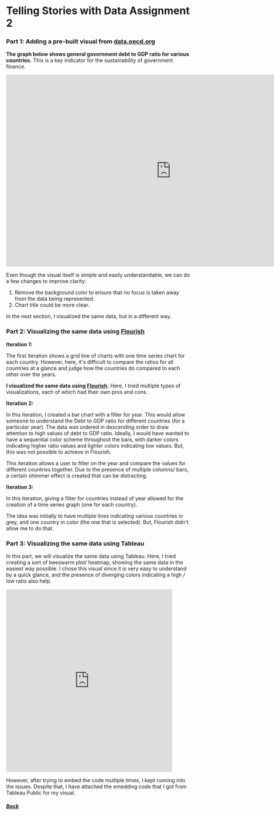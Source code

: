 # Telling Stories with Data Assignment 2

### Part 1: Adding a pre-built visual from [data.oecd.org]( https://data.oecd.org/)

**The graph below shows general government debt to GDP ratio for various countries.** This is a key indicator for the sustainability of government finance. 

<iframe src="https://data.oecd.org/chart/69BF" width="900" height="525" style="border: 0" mozallowfullscreen="true" webkitallowfullscreen="true" allowfullscreen="true"><a href="https://data.oecd.org/chart/69BF" target="_blank">OECD Chart: General government debt, Total, % of GDP, Annual, 2018</a></iframe>

Even though the visual itself is simple and easily understandable, we can do a few changes to improve clarity:
1. Remove the background color to ensure that no focus is taken away from the data being represented. 
2. Chart title could be more clear. 

In the next section, I visualized the same data, but in a different way. 

### Part 2: Visualizing the same data using [Flourish](flourish.studio)

**Iteration 1:**

The first iteration shows a grid line of charts with one time series chart for each country. However, here, it's difficult to compare the ratios for all countries at a glance and judge how the countries do compared to each other over the years. 

<div class="flourish-embed flourish-chart" data-src="visualisation/4276039"><script src="https://public.flourish.studio/resources/embed.js"></script></div>


**I visualized the same data using [Flourish](flourish.studio).**
Here, I tried multiple types of visualizations, each of which had their own pros and cons. 

**Iteration 2:** 

In this iteration, I created a bar chart with a filter for year. This would allow someone to understand the Debt to GDP ratio for different countries (for a particular year). The data was ordered in descending order to draw attention to high values of debt to GDP ratio. Ideally, I would have wanted to have a sequential color scheme throughout the bars, with darker colors indicating higher ratio values and lighter colors indicating low values. But, this was not possible to achieve in Flourish.  

<div class="flourish-embed flourish-chart" data-src="visualisation/4280910"><script src="https://public.flourish.studio/resources/embed.js"></script></div>

This iteration allows a user to filter on the year and compare the values for different countries together. Due to the presence of multiple columns/ bars, a certain shimmer effect is created that can be distracting. 

**Iteration 3:**

In this iteration, giving a filter for countries instead of year allowed for the creation of a time series graph (one for each country). 

<div class="flourish-embed flourish-chart" data-src="visualisation/4280878"><script src="https://public.flourish.studio/resources/embed.js"></script></div>

The idea was initially to have multiple lines indicating various countries in grey, and one country in color (the one that is selected). But, Flourish didn't allow me to do that. 

### Part 3: Visualizing the same data using Tableau

In this part, we will visualize the same data using Tableau. Here, I tried creating a sort of beeswarm plot/ heatmap, showing the same data in the easiest way possible. I chose this visual since it is very easy to understand by a quick glance, and the presence of diverging colors indicating a high / low ratio also help. 

<iframe src="https://public.tableau.com/views/DebttoGDPRatio/Year-over-YearDebttoGDPRatio?:showVizHome=no&:embed=true" width="90%" height="500" seamless frameborder="0" scrolling="no"></iframe>


However, after trying to embed the code multiple times, I kept running into the issues. Despite that, I have attached the emedding code that I got from Tableau Public for my visual. 

##### [Back](TSWD.md)
